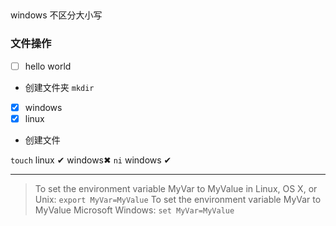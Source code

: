 ##
windows 不区分大小写
### 文件操作
- [ ] hello world

* 创建文件夹 
`mkdir` 
- [x] windows
- [x] linux
* 创建文件

`touch` linux &#x2714; windows&#x2716;
`ni`  windows &#x2714;
***
>To set the environment variable MyVar to MyValue in Linux, OS X, or Unix:
`export MyVar=MyValue`
To set the environment variable MyVar to MyValue Microsoft Windows:
`set MyVar=MyValue`